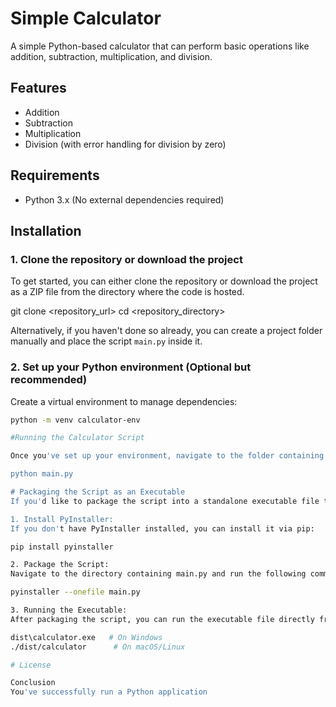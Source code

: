# Simple Calculator

A simple Python-based calculator that can perform basic operations like addition, subtraction, multiplication, and division.

## Features
- Addition
- Subtraction
- Multiplication
- Division (with error handling for division by zero)

## Requirements
- Python 3.x (No external dependencies required)

## Installation

### 1. Clone the repository or download the project

To get started, you can either clone the repository or download the project as a ZIP file from the directory where the code is hosted.

git clone <repository_url>
cd <repository_directory>

Alternatively, if you haven't done so already, you can create a project folder manually and place the script `main.py` inside it.

### 2. Set up your Python environment (Optional but recommended)

Create a virtual environment to manage dependencies:

```bash
python -m venv calculator-env

#Running the Calculator Script

Once you've set up your environment, navigate to the folder containing the calculator.py script and run the following command in your terminal:

python main.py

# Packaging the Script as an Executable
If you'd like to package the script into a standalone executable file that doesn't require Python to be installed, you can use PyInstaller to create an executable.

1. Install PyInstaller:
If you don't have PyInstaller installed, you can install it via pip:

pip install pyinstaller

2. Package the Script:
Navigate to the directory containing main.py and run the following command to create an executable:

pyinstaller --onefile main.py

3. Running the Executable:
After packaging the script, you can run the executable file directly from the dist folder without needing Python installed on your system.

dist\calculator.exe   # On Windows
./dist/calculator      # On macOS/Linux

# License

Conclusion
You've successfully run a Python application
